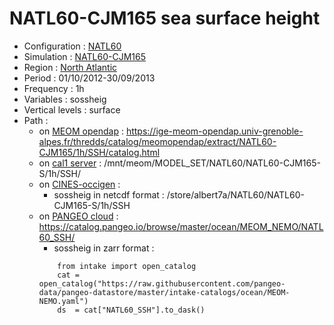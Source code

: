 # NATL60-CJM165 sea surface height

 - Configuration : [NATL60](../simulations/NATL60.md)
 - Simulation : [NATL60-CJM165](../simulations/NATL60-CJM165.md)
 - Region : [North Atlantic](../regions/NATL.md)
 - Period : 01/10/2012-30/09/2013
 - Frequency : 1h
 - Variables : sossheig
 - Vertical levels : surface
 - Path : 
   - on [MEOM opendap](../platforms/opendap.md) : https://ige-meom-opendap.univ-grenoble-alpes.fr/thredds/catalog/meomopendap/extract/NATL60-CJM165/1h/SSH/catalog.html
   - on [cal1 server](../platforms/cal1.md) : /mnt/meom/MODEL_SET/NATL60/NATL60-CJM165-S/1h/SSH/
   - on [CINES-occigen](../platforms/occigen.md) :
       - sossheig in netcdf format : /store/albert7a/NATL60/NATL60-CJM165-S/1h/SSH
    - on [PANGEO cloud](../platforms/pangeo.md) : https://catalog.pangeo.io/browse/master/ocean/MEOM_NEMO/NATL60_SSH/                
       - sossheig in zarr format : 
       ```
           from intake import open_catalog
           cat = open_catalog("https://raw.githubusercontent.com/pangeo-data/pangeo-datastore/master/intake-catalogs/ocean/MEOM-NEMO.yaml")
           ds  = cat["NATL60_SSH"].to_dask()
       ```
